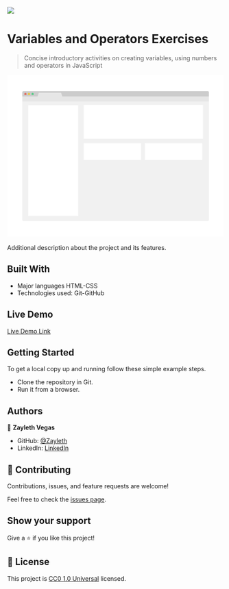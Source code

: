 ![](https://img.shields.io/badge/Uneweb-blue)

# Variables and Operators Exercises

> Concise introductory activities on creating variables, using numbers and operators in JavaScript

![screenshot](./app_screenshot.png)

Additional description about the project and its features.

## Built With

- Major languages HTML-CSS
- Technologies used: Git-GitHub

## Live Demo

[Live Demo Link](https://zayleth.github.io/variables_and_operators/)

## Getting Started

To get a local copy up and running follow these simple example steps.

- Clone the repository in Git.
- Run it from a browser.

## Authors

👤 **Zayleth Vegas**

- GitHub: [@Zayleth](https://github.com/Zayleth)
- LinkedIn: [LinkedIn]()

## 🤝 Contributing

Contributions, issues, and feature requests are welcome!

Feel free to check the [issues page](issues/).

## Show your support

Give a ⭐️ if you like this project!

## 📝 License

This project is [CC0 1.0 Universal](LICENSE) licensed.